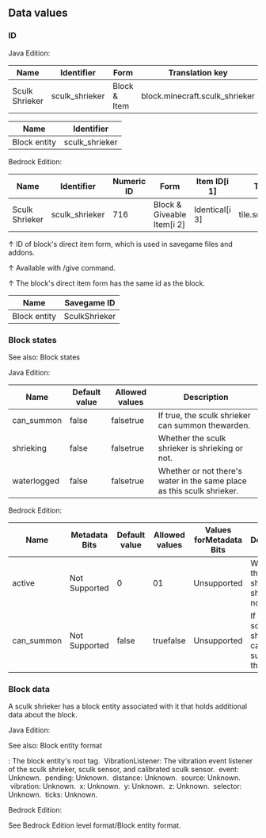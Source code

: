 ## Data values
### ID
Java Edition:

| Name           | Identifier     | Form         | Translation key                |
|----------------|----------------|--------------|--------------------------------|
| Sculk Shrieker | sculk_shrieker | Block & Item | block.minecraft.sculk_shrieker |

| Name         | Identifier     |
|--------------|----------------|
| Block entity | sculk_shrieker |

Bedrock Edition:

| Name           | Identifier     | Numeric ID | Form                       | Item ID[i 1]   | Translation key          |
|----------------|----------------|------------|----------------------------|----------------|--------------------------|
| Sculk Shrieker | sculk_shrieker | 716        | Block & Giveable Item[i 2] | Identical[i 3] | tile.sculk_shrieker.name |


↑ ID of block's direct item form, which is used in savegame files and addons.

↑ Available with /give command.

↑ The block's direct item form has the same id as the block.


| Name         | Savegame ID   |
|--------------|---------------|
| Block entity | SculkShrieker |

### Block states
See also: Block states

Java Edition:

| Name        | Default value | Allowed values | Description                                                            |
|-------------|---------------|----------------|------------------------------------------------------------------------|
| can_summon  | false         | falsetrue      | If true, the sculk shrieker can summon thewarden.                      |
| shrieking   | false         | falsetrue      | Whether the sculk shrieker is shrieking or not.                        |
| waterlogged | false         | falsetrue      | Whether or not there's water in the same place as this sculk shrieker. |

Bedrock Edition:

| Name       | Metadata Bits | Default value | Allowed values | Values forMetadata Bits | Description                                       |
|------------|---------------|---------------|----------------|-------------------------|---------------------------------------------------|
| active     | Not Supported | 0             | 01             | Unsupported             | Whether the sculk shrieker is shrieking or not.   |
| can_summon | Not Supported | false         | truefalse      | Unsupported             | If true, the sculk shrieker can summon thewarden. |



### Block data
A sculk shrieker has a block entity associated with it that holds additional data about the block.

Java Edition:

See also: Block entity format


: The block entity's root tag.
 VibrationListener: The vibration event listener of the sculk shrieker, sculk sensor, and calibrated sculk sensor.
 event: Unknown.
 pending: Unknown.
 distance: Unknown.
 source: Unknown.
 vibration: Unknown.
 x: Unknown.
 y: Unknown.
 z: Unknown.
 selector: Unknown.
 ticks: Unknown.

Bedrock Edition:

See Bedrock Edition level format/Block entity format.

